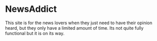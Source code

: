 # NewsAddict
This site is for the news lovers when they just need to have their opinion heard, but they only have a limited amount of time.
Its not quite fully functional but it is on its way.
